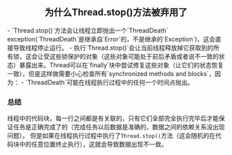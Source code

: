 <h2 style="text-align:center">为什么Thread.stop()方法被弃用了</h2>
- `Thread.stop()`方法会让线程立即抛出一个`ThreadDeath` exception(`ThreadDeath`是继承自`Error`的，不是继承的`Exception`)，这会直接导致线程停止运行。
- 执行`Thread.stop()`会让当前线程释放掉它获取到的所有锁，这会让受这些锁保护的对象（这些对象可能处于前后矛盾或者说不一致的状态）暴露出来。Thread可以在`finally`块中尝试修复这些对象（让它们的状态恢复一致），但是这样做需要小心检查所有`synchronized methods and blocks`，因为：
- `ThreadDeath`可能在线程执行过程中的任何一个时间点抛出。

### 总结

线程中的代码块，每一行之间都是有关联的，只有它们全部完全执行完毕后才能保证任务是正确完成了的（完成任务以后数据是准确的，数据之间的依赖关系没出现问题）。
但是如果在线程执行过程中执行了`Thread.stop()`方法（这会随机的在代码块中的任意位置终止执行），这就会导致数据出现不一致。